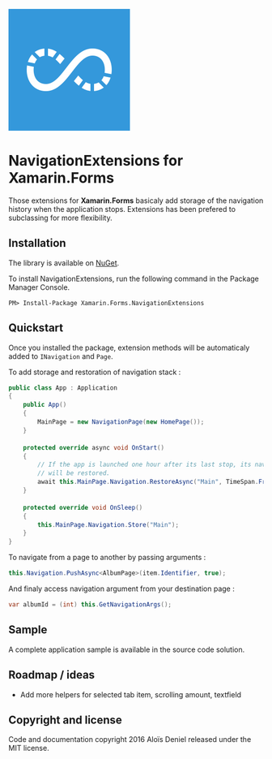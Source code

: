 ![Logo](./icon.png)

# NavigationExtensions for Xamarin.Forms

Those extensions for **Xamarin.Forms** basicaly add storage of the navigation history when the application stops. Extensions has been prefered to subclassing for more flexibility.

## Installation

The library is available on [NuGet](https://www.nuget.org/packages/Xamarin.Forms.NavigationExtensions/).

To install NavigationExtensions, run the following command in the Package Manager Console.

	PM> Install-Package Xamarin.Forms.NavigationExtensions

## Quickstart

Once you installed the package, extension methods will be automaticaly added to `INavigation` and `Page`.

To add storage and restoration of navigation stack :

```csharp
public class App : Application
{
    public App()
    {
        MainPage = new NavigationPage(new HomePage());
    }

    protected override async void OnStart()
    {
        // If the app is launched one hour after its last stop, its navigation history 
        // will be restored.
        await this.MainPage.Navigation.RestoreAsync("Main", TimeSpan.FromHours(1));
    }

    protected override void OnSleep()
    {
        this.MainPage.Navigation.Store("Main");
    }
}
```

To navigate from a page to another by passing arguments :

```csharp
this.Navigation.PushAsync<AlbumPage>(item.Identifier, true);
```

And finaly access navigation argument from your destination page :

```csharp
var albumId = (int) this.GetNavigationArgs();
```

## Sample

A complete application sample is available in the source code solution.

## Roadmap / ideas

* Add more helpers for selected tab item, scrolling amount, textfield

## Copyright and license

Code and documentation copyright 2016 Aloïs Deniel released under the MIT license.